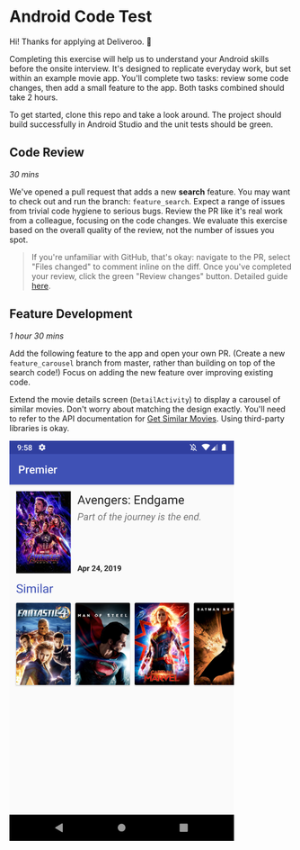 # Android Code Test

Hi! Thanks for applying at Deliveroo. :tada: 

Completing this exercise will help us to understand your Android skills before the onsite interview. It's designed to replicate everyday work, but set within an example movie app. You'll complete two tasks: review some code changes, then add a small feature to the app. Both tasks combined should take 2 hours.

To get started, clone this repo and take a look around. The project should build successfully in Android Studio and the unit tests should be green.

## Code Review
*30 mins*

We've opened a pull request that adds a new __search__ feature. You may want to check out and run the branch: `feature_search`. Expect a range of issues from trivial code hygiene to serious bugs. Review the PR like it's real work from a colleague, focusing on the code changes. We evaluate this exercise based on the overall quality of the review, not the number of issues you spot.

> If you're unfamiliar with GitHub, that's okay: navigate to the PR, select "Files changed" to comment inline on the diff. Once you've completed your review, click the green "Review changes" button. Detailed guide [here](https://help.github.com/en/articles/commenting-on-a-pull-request#adding-line-comments-to-a-pull-request).

## Feature Development
*1 hour 30 mins*

Add the following feature to the app and open your own PR. (Create a new `feature_carousel` branch from master, rather than building on top of the search code!) Focus on adding the new feature over improving existing code.

Extend the movie details screen (`DetailActivity`) to display a carousel of similar movies. Don't worry about matching the design exactly. You'll need to refer to the API documentation for [Get Similar Movies](https://developers.themoviedb.org/3/movies/get-similar-movies). Using third-party libraries is okay.

<img src="./detail_example.png" width="400">
